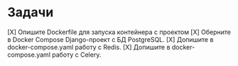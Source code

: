 # Задачи
[X] Опишите Dockerfile для запуска контейнера с проектом
[X] Оберните в Docker Compose Django-проект с БД PostgreSQL.
[X] Допишите в docker-compose.yaml работу с Redis.
[X] Допишите в docker-compose.yaml работу с Celery.
